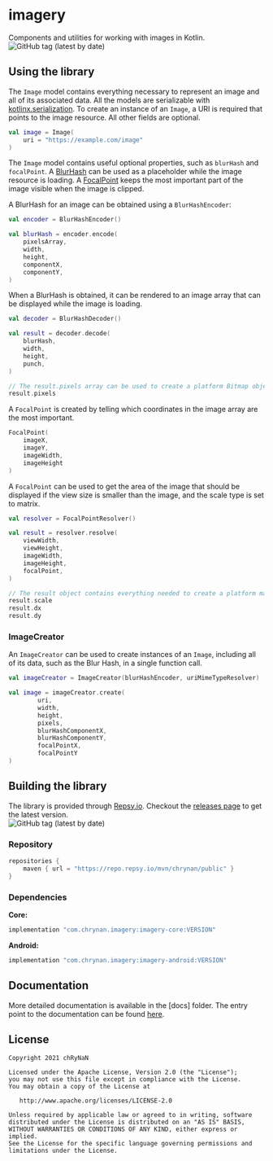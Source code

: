 # imagery

Components and utilities for working with images in Kotlin. <br/>
<img alt="GitHub tag (latest by date)" src="https://img.shields.io/github/v/tag/chRyNaN/imagery">

## Using the library

The `Image` model contains everything necessary to represent an image and all of its associated data. All the models are
serializable with [kotlinx.serialization](https://github.com/Kotlin/kotlinx.serialization). To create an instance of
an `Image`, a URI is required that points to the image resource. All other fields are optional.

```kotlin
val image = Image(
    uri = "https://example.com/image"
)
```

The `Image` model contains useful optional properties, such as `blurHash` and `focalPoint`.
A [BlurHash](https://blurha.sh/) can be used as a placeholder while the image resource is loading.
A [FocalPoint](https://github.com/jonom/jquery-focuspoint) keeps the most important part of the image visible when the
image is clipped.

A BlurHash for an image can be obtained using a `BlurHashEncoder`:

```kotlin
val encoder = BlurHashEncoder()

val blurHash = encoder.encode(
    pixelsArray,
    width,
    height,
    componentX,
    componentY,
)
```

When a BlurHash is obtained, it can be rendered to an image array that can be displayed while the image is loading.

```kotlin
val decoder = BlurHashDecoder()

val result = decoder.decode(
    blurHash,
    width,
    height,
    punch,
)

// The result.pixels array can be used to create a platform Bitmap object.
result.pixels
```

A `FocalPoint` is created by telling which coordinates in the image array are the most important.

```kotlin
FocalPoint(
    imageX,
    imageY,
    imageWidth,
    imageHeight
)
```

A `FocalPoint` can be used to get the area of the image that should be displayed if the view size is smaller than the
image, and the scale type is set to matrix.

```kotlin
val resolver = FocalPointResolver()

val result = resolver.resolve(
    viewWidth,
    viewHeight,
    imageWidth,
    imageHeight,
    focalPoint,
)

// The result object contains everything needed to create a platform matrix object to scale the image appropriately.
result.scale
result.dx
result.dy
```

### ImageCreator

An `ImageCreator` can be used to create instances of an `Image`, including all of its data, such as the Blur Hash, in a single function call.

```kotlin
val imageCreator = ImageCreator(blurHashEncoder, uriMimeTypeResolver)

val image = imageCreator.create(
        uri,
        width,
        height,
        pixels,
        blurHashComponentX,
        blurHashComponentY,
        focalPointX,
        focalPointY
)
```

## Building the library

The library is provided through [Repsy.io](https://repsy.io). Checkout
the [releases page](https://github.com/chRyNaN/colors/releases) to get the latest version. <br/>
<img alt="GitHub tag (latest by date)" src="https://img.shields.io/github/v/tag/chRyNaN/imagery">

### Repository

```groovy
repositories {
    maven { url = "https://repo.repsy.io/mvn/chrynan/public" }
}
```

### Dependencies

**Core:**
```groovy
implementation "com.chrynan.imagery:imagery-core:VERSION"
```

**Android:**
```groovy
implementation "com.chrynan.imagery:imagery-android:VERSION"
```

## Documentation

More detailed documentation is available in the [docs] folder. The entry point to the documentation can be
found [here](docs/index.md).

## License

```
Copyright 2021 chRyNaN

Licensed under the Apache License, Version 2.0 (the "License");
you may not use this file except in compliance with the License.
You may obtain a copy of the License at

   http://www.apache.org/licenses/LICENSE-2.0

Unless required by applicable law or agreed to in writing, software
distributed under the License is distributed on an "AS IS" BASIS,
WITHOUT WARRANTIES OR CONDITIONS OF ANY KIND, either express or implied.
See the License for the specific language governing permissions and
limitations under the License.
```
